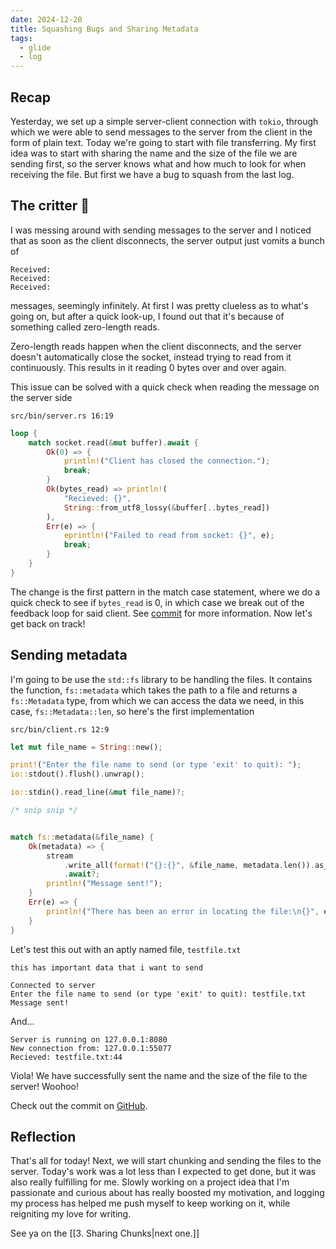 ```yaml
---
date: 2024-12-20
title: Squashing Bugs and Sharing Metadata
tags:
  - glide
  - log
---
```

## Recap
Yesterday, we set up a simple server-client connection with `tokio`, through which we were able to send messages to the server from the client in the form of plain text. Today we're going to start with file transferring. My first idea was to start with sharing the name and the size of the file we are sending first, so the server knows what and how much to look for when receiving the file. But first we have a bug to squash from the last log.

## The critter 🐛
I was messing around with sending messages to the server and I noticed that as soon as the client disconnects, the server output just vomits a bunch of 
```
Received:
Received:
Received:
```
messages, seemingly infinitely. At first I was pretty clueless as to what's going on, but after a quick look-up, I found out that it's because of something called zero-length reads. 

Zero-length reads happen when the client disconnects, and the server doesn't automatically close the socket, instead trying to read from it continuously. This results in it reading 0 bytes over and over again. 

This issue can be solved with a quick check when reading the message on the server side

`src/bin/server.rs 16:19`
```rust
loop {
	match socket.read(&mut buffer).await {
		Ok(0) => {
			println!("Client has closed the connection.");
			break;
		}
		Ok(bytes_read) => println!(
			"Recieved: {}",
			String::from_utf8_lossy(&buffer[..bytes_read])
		),
		Err(e) => {
			eprintln!("Failed to read from socket: {}", e);
			break;
		}
	}
}
```

The change is the first pattern in the match case statement, where we do a quick check to see if `bytes_read` is 0, in which case we break out of the feedback loop for said client. See [commit](https://github.com/ngpal/file-transfer/commit/8a334d138e7ea31e42bb80a64c570690c3b07229) for more information. Now let's get back on track!

## Sending metadata
I'm going to be use the `std::fs` library to be handling the files. It contains the function, `fs::metadata` which takes the path to a file and returns a `fs::Metadata` type, from which we can access the data we need, in this case, `fs::Metadata::len`, so here's the first implementation

`src/bin/client.rs 12:9`
```rust
let mut file_name = String::new();

print!("Enter the file name to send (or type 'exit' to quit): ");
io::stdout().flush().unwrap();

io::stdin().read_line(&mut file_name)?;

/* snip snip */


match fs::metadata(&file_name) {
	Ok(metadata) => {
		stream
			.write_all(format!("{}:{}", &file_name, metadata.len()).as_bytes())
			.await?;
		println!("Message sent!");
	}
	Err(e) => {
		println!("There has been an error in locating the file:\n{}", e);
	}
}
```

Let's test this out with an aptly named file,
`testfile.txt`
```plaintext
this has important data that i want to send
```

```Client log
Connected to server
Enter the file name to send (or type 'exit' to quit): testfile.txt
Message sent!
```

And...
```
Server is running on 127.0.0.1:8080
New connection from: 127.0.0.1:55077
Recieved: testfile.txt:44
```

Viola! We have successfully sent the name and the size of the file to the server! Woohoo!

Check out the commit on [GitHub](https://github.com/ngpal/file-transfer/commit/7cfddc5192c841680df111ffc293ac78280f1bb9).
## Reflection
That's all for today! Next, we will start chunking and sending the files to the server. Today's work was a lot less than I expected to get done, but it was also really fulfilling for me. Slowly working on a project idea that I'm passionate and curious about has really boosted my motivation, and logging my process has helped me push myself to keep working on it, while reigniting my love for writing. 

See ya on the [[3. Sharing Chunks|next one.]]
